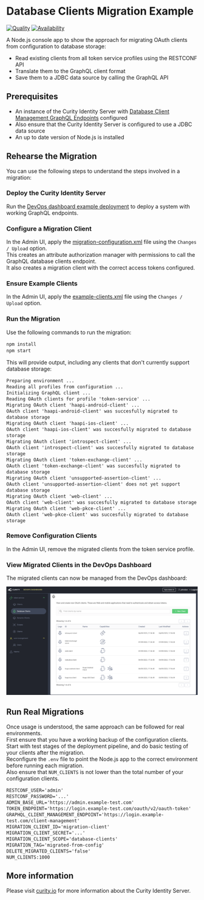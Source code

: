 # Database Clients Migration Example

[![Quality](https://img.shields.io/badge/quality-demo-red)](https://curity.io/resources/code-examples/status/)
[![Availability](https://img.shields.io/badge/availability-source-blue)](https://curity.io/resources/code-examples/status/)

A Node.js console app to show the approach for migrating OAuth clients from configuration to database storage:

- Read existing clients from all token service profiles using the RESTCONF API
- Translate them to the GraphQL client format
- Save them to a JDBC data source by calling the GraphQL API

## Prerequisites

- An instance of the Curity Identity Server with [Database Client Management GraphQL Endpoints](https://curity.io/resources/learn/graphql-client-management/) configured
- Also ensure that the Curity Identity Server is configured to use a JDBC data source
- An up to date version of Node.js is installed

## Rehearse the Migration

You can use the following steps to understand the steps involved in a migration:

### Deploy the Curity Identity Server

Run the [DevOps dashboard example deployment](https://github.com/curityio/devops-dashboard-example) to deploy a system with working GraphQL endpoints.

### Configure a Migration Client

In the Admin UI, apply the [migration-configuration.xml](migration-configuration.xml) file using the `Changes / Upload` option.\
This creates an attribute authorization manager with permissions to call the GraphQL database clients endpoint.\
It also creates a migration client with the correct access tokens configured.

### Ensure Example Clients

In the Admin UI, apply the [example-clients.xml](example-clients.xml) file using the `Changes / Upload` option.

### Run the Migration

Use the following commands to run the migration:

```bash
npm install
npm start
```

This will provide output, including any clients that don't currently support database storage:

```text
Preparing environment ...
Reading all profiles from configuration ...
Initializing GraphQL client ...
Reading OAuth clients for profile 'token-service' ...
Migrating OAuth client 'haapi-android-client' ...
OAuth client 'haapi-android-client' was succesfully migrated to database storage
Migrating OAuth client 'haapi-ios-client' ...
OAuth client 'haapi-ios-client' was succesfully migrated to database storage
Migrating OAuth client 'introspect-client' ...
OAuth client 'introspect-client' was succesfully migrated to database storage
Migrating OAuth client 'token-exchange-client' ...
OAuth client 'token-exchange-client' was succesfully migrated to database storage
Migrating OAuth client 'unsupported-assertion-client' ...
OAuth client 'unsupported-assertion-client' does not yet support database storage
Migrating OAuth client 'web-client' ...
OAuth client 'web-client' was succesfully migrated to database storage
Migrating OAuth client 'web-pkce-client' ...
OAuth client 'web-pkce-client' was succesfully migrated to database storage
```

### Remove Configuration Clients

In the Admin UI, remove the migrated clients from the token service profile.

### View Migrated Clients in the DevOps Dashboard

The migrated clients can now be managed from the DevOps dashboard:

![migrated clients](images/migrated-clients.png)

## Run Real Migrations

Once usage is understood, the same approach can be followed for real environments.\
First ensure that you have a working backup of the configuration clients. \
Start with test stages of the deployment pipeline, and do basic testing of your clients after the migration.\
Reconfigure the `.env` file to point the Node.js app to the correct environment before running each migration.\
Also ensure that `NUM_CLIENTS` is not lower than the total number of your configuration clients.

```text
RESTCONF_USER='admin'
RESTCONF_PASSWORD='...'
ADMIN_BASE_URL='https://admin.example-test.com'
TOKEN_ENDPOINT='https://login.example-test.com/oauth/v2/oauth-token'
GRAPHQL_CLIENT_MANAGEMENT_ENDPOINT='https://login.example-test.com/client-management'
MIGRATION_CLIENT_ID='migration-client'
MIGRATION_CLIENT_SECRET='...'
MIGRATION_CLIENT_SCOPE='database-clients'
MIGRATION_TAG='migrated-from-config'
DELETE_MIGRATED_CLIENTS='false'
NUM_CLIENTS:1000
```

## More information

Please visit [curity.io](https://curity.io/) for more information about the Curity Identity Server.
